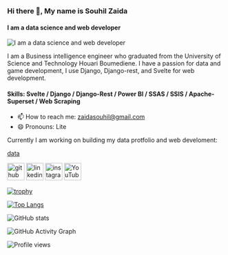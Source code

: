 ### Hi there 👋, My name is Souhil Zaida
#### I am a data science and web developer
![I am a data science and web developer](https://arturssmirnovs.github.io/github-profile-readme-generator/images/banner.png)

I am a Business intelligence engineer who graduated from the University of Science and Technology Houari Boumediene. I have a passion for data and game development, I use Django, Django-rest, and Svelte for web development. 


#### Skills: Svelte / Django / Django-Rest / Power BI / SSAS / SSIS / Apache-Superset / Web Scraping

- 📫 How to reach me: zaidasouhil@gmail.com 
- 😄 Pronouns: Lite 


Currently I am working on building my data protfolio and web develoment:

  [data](https://github.com/The-Lite) 













[<img src='https://cdn.jsdelivr.net/npm/simple-icons@3.0.1/icons/github.svg' alt='github' height='40'>](https://github.com/The-Lite)  [<img src='https://cdn.jsdelivr.net/npm/simple-icons@3.0.1/icons/linkedin.svg' alt='linkedin' height='40'>](https://www.linkedin.com/in/https://www.linkedin.com/in/souhil-zaida//)  [<img src='https://cdn.jsdelivr.net/npm/simple-icons@3.0.1/icons/instagram.svg' alt='instagram' height='40'>](https://www.instagram.com/https://www.instagram.com/souhil_zaida/?hl=fr/)  [<img src='https://cdn.jsdelivr.net/npm/simple-icons@3.0.1/icons/youtube.svg' alt='YouTube' height='40'>](https://www.youtube.com/channel/https://www.youtube.com/channel/UC2NSYYh4RUippMzfFjs7QlA)  

[![trophy](https://github-profile-trophy.vercel.app/?username=The-Lite)](https://github.com/ryo-ma/github-profile-trophy)

[![Top Langs](https://github-readme-stats.vercel.app/api/top-langs/?username=The-Lite)](https://github.com/anuraghazra/github-readme-stats)

![GitHub stats](https://github-readme-stats.vercel.app/api?username=The-Lite&show_icons=true)  

![GitHub Activity Graph](https://activity-graph.herokuapp.com/graph?username=The-Lite)  

![Profile views](https://gpvc.arturio.dev/The-Lite)  

